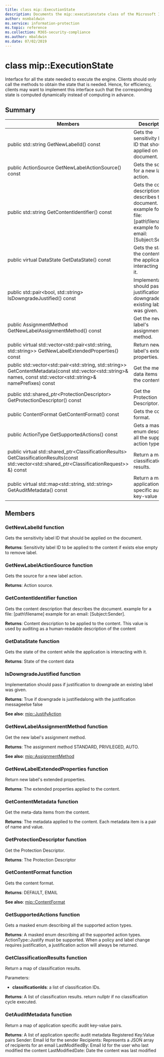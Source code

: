 ```yaml
---
title: class mip::ExecutionState 
description: Documents the mip::executionstate class of the Microsoft Information Protection (MIP) SDK.
author: msmbaldwin
ms.service: information-protection
ms.topic: reference
ms.collection: M365-security-compliance
ms.author: mbaldwin
ms.date: 07/02/2019
---
```


# class mip::ExecutionState 
Interface for all the state needed to execute the engine.
Clients should only call the methods to obtain the state that is needed. Hence, for efficiency, clients may want to implement this interface such that the corresponding state is computed dynamically instead of computing in advance.
  
## Summary
 Members                        | Descriptions                                
--------------------------------|---------------------------------------------
public std::string GetNewLabelId() const  |  Gets the sensitivity label ID that should be applied on the document.
public ActionSource GetNewLabelActionSource() const  |  Gets the source for a new label action.
public std::string GetContentIdentifier() const  |  Gets the content description that describes the document. example for a file: [path\filename] example for an email: [Subject:Sender].
public virtual DataState GetDataState() const  |  Gets the state of the content while the application is interacting with it.
public std::pair\<bool, std::string\> IsDowngradeJustified() const  |  Implementation should pass if justification to downgrade an existing label was given.
public AssignmentMethod GetNewLabelAssignmentMethod() const  |  Get the new label's assignment method.
public virtual std::vector\<std::pair\<std::string, std::string\>\> GetNewLabelExtendedProperties() const  |  Return new label's extended properties.
public std::vector\<std::pair\<std::string, std::string\>\> GetContentMetadata(const std::vector\<std::string\>& names, const std::vector\<std::string\>& namePrefixes) const  |  Get the meta-data items from the content.
public std::shared_ptr\<ProtectionDescriptor\> GetProtectionDescriptor() const  |  Get the Protection Descriptor.
public ContentFormat GetContentFormat() const  |  Gets the content format.
public ActionType GetSupportedActions() const  |  Gets a masked enum describing all the supported action types.
public virtual std::shared_ptr\<ClassificationResults\> GetClassificationResults(const std::vector\<std::shared_ptr\<ClassificationRequest\>\> &) const  |  Return a map of classification results.
public virtual std::map\<std::string, std::string\> GetAuditMetadata() const  |  Return a map of application specific audit key-value pairs.
  
## Members
  
### GetNewLabelId function
Gets the sensitivity label ID that should be applied on the document.

  
**Returns**: Sensitivity label ID to be applied to the content if exists else empty to remove label.
  
### GetNewLabelActionSource function
Gets the source for a new label action.

  
**Returns**: Action source.
  
### GetContentIdentifier function
Gets the content description that describes the document. example for a file: [path\filename] example for an email: [Subject:Sender].

  
**Returns**: Content description to be applied to the content.
This value is used by auditing as a human-readable description of the content
  
### GetDataState function
Gets the state of the content while the application is interacting with it.

  
**Returns**: State of the content data
  
### IsDowngradeJustified function
Implementation should pass if justification to downgrade an existing label was given.

  
**Returns**: True if downgrade is justifiedalong with the justification messageelse false 
  
**See also**: [mip::JustifyAction](class_mip_justifyaction.md)
  
### GetNewLabelAssignmentMethod function
Get the new label's assignment method.

  
**Returns**: The assignment method STANDARD, PRIVILEGED, AUTO. 
  
**See also**: [mip::AssignmentMethod](mip-enums-and-structs.md#assignmentmethod)
  
### GetNewLabelExtendedProperties function
Return new label's extended properties.

  
**Returns**: The extended properties applied to the content.
  
### GetContentMetadata function
Get the meta-data items from the content.

  
**Returns**: The metadata applied to the content. 
Each metadata item is a pair of name and value.
  
### GetProtectionDescriptor function
Get the Protection Descriptor.

  
**Returns**: The Protection Descriptor
  
### GetContentFormat function
Gets the content format.

  
**Returns**: DEFAULT, EMAIL 
  
**See also**: [mip::ContentFormat](mip-enums-and-structs.md#contentformat)
  
### GetSupportedActions function
Gets a masked enum describing all the supported action types.

  
**Returns**: A masked enum describing all the supported action types.
ActionType::Justify must be supported. When a policy and label change requires justification, a justification action will always be returned.
  
### GetClassificationResults function
Return a map of classification results.

Parameters:  
* **classificationIds**: a list of classification IDs. 



  
**Returns**: A list of classification results. 
return nullptr if no classification cycle executed.
  
### GetAuditMetadata function
Return a map of application specific audit key-value pairs.

  
**Returns**: A list of application specific audit metadata
Registered Key:Value pairs Sender: Email Id for the sender Recipients: Represents a JSON array of recipients for an email LastModifiedBy: Email Id for the user who last modified the content LastModifiedDate: Date the content was last modified